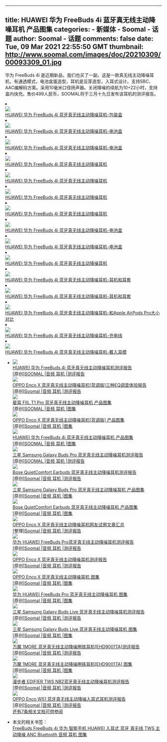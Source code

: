 
---
title: HUAWEI 华为 FreeBuds 4i 蓝牙真无线主动降噪耳机 产品图集
categories: 
    - 新媒体
    - Soomal - 话题
author: Soomal - 话题
comments: false
date: Tue, 09 Mar 2021 22:55:50 GMT
thumbnail: http://www.soomal.com/images/doc/20210309/00093309_01.jpg
---

<div>   
<p>华为 FreeBuds 4i 是近期新品，我们也买了一副，这是一款真无线主动降噪耳机，有通透模式，电池盒蛋造型，耳机是豆芽造型，入耳式设计。支持SBC、AAC编解码方案。采用10毫米口径扬声器。关闭降噪的续航为10+22小时，支持盒内快充。售价499人民币，SOOMAL将于三月十九日发布该耳机的测评报告。


</p><div class="demo-gallery"><div id="lightgallery">

<li data-src="../images/doc/20210309/00093309.jpg" data-sub-html="<H3>HUAWEI 华为 FreeBuds 4i 蓝牙真无线主动降噪耳机-包装盒</H3><p>">
<div class="pic">
<div class="image"><a href="http://www.soomal.com/pic/10100093309.htm" target="_blank"><img src="http://www.soomal.com/images/doc/20210309/00093309_01.jpg" referrerpolicy="no-referrer"></a></div>
<div class="caption"><a href="http://www.soomal.com/pic/10100093309.htm">HUAWEI 华为 FreeBuds 4i 蓝牙真无线主动降噪耳机-包装盒</a></div>
<div class="content"></div>
</div></li>

<li data-src="../images/doc/20210309/00093310.jpg" data-sub-html="<H3>HUAWEI 华为 FreeBuds 4i 蓝牙真无线主动降噪耳机-电池盒</H3><p>">
<div class="pic">
<div class="image"><a href="http://www.soomal.com/pic/10100093310.htm" target="_blank"><img src="http://www.soomal.com/images/doc/20210309/00093310_01.jpg" referrerpolicy="no-referrer"></a></div>
<div class="caption"><a href="http://www.soomal.com/pic/10100093310.htm">HUAWEI 华为 FreeBuds 4i 蓝牙真无线主动降噪耳机-电池盒</a></div>
<div class="content"></div>
</div></li>

<li data-src="../images/doc/20210309/00093311.jpg" data-sub-html="<H3>HUAWEI 华为 FreeBuds 4i 蓝牙真无线主动降噪耳机-电池盒</H3><p>">
<div class="pic">
<div class="image"><a href="http://www.soomal.com/pic/10100093311.htm" target="_blank"><img src="http://www.soomal.com/images/doc/20210309/00093311_01.jpg" referrerpolicy="no-referrer"></a></div>
<div class="caption"><a href="http://www.soomal.com/pic/10100093311.htm">HUAWEI 华为 FreeBuds 4i 蓝牙真无线主动降噪耳机-电池盒</a></div>
<div class="content"></div>
</div></li>

<li data-src="../images/doc/20210309/00093312.jpg" data-sub-html="<H3>HUAWEI 华为 FreeBuds 4i 蓝牙真无线主动降噪耳机</H3><p>">
<div class="pic">
<div class="image"><a href="http://www.soomal.com/pic/10100093312.htm" target="_blank"><img src="http://www.soomal.com/images/doc/20210309/00093312_01.jpg" referrerpolicy="no-referrer"></a></div>
<div class="caption"><a href="http://www.soomal.com/pic/10100093312.htm">HUAWEI 华为 FreeBuds 4i 蓝牙真无线主动降噪耳机</a></div>
<div class="content"></div>
</div></li>

<li data-src="../images/doc/20210309/00093313.jpg" data-sub-html="<H3>HUAWEI 华为 FreeBuds 4i 蓝牙真无线主动降噪耳机</H3><p>">
<div class="pic">
<div class="image"><a href="http://www.soomal.com/pic/10100093313.htm" target="_blank"><img src="http://www.soomal.com/images/doc/20210309/00093313_01.jpg" referrerpolicy="no-referrer"></a></div>
<div class="caption"><a href="http://www.soomal.com/pic/10100093313.htm">HUAWEI 华为 FreeBuds 4i 蓝牙真无线主动降噪耳机</a></div>
<div class="content"></div>
</div></li>

<li data-src="../images/doc/20210309/00093314.jpg" data-sub-html="<H3>HUAWEI 华为 FreeBuds 4i 蓝牙真无线主动降噪耳机</H3><p>">
<div class="pic">
<div class="image"><a href="http://www.soomal.com/pic/10100093314.htm" target="_blank"><img src="http://www.soomal.com/images/doc/20210309/00093314_01.jpg" referrerpolicy="no-referrer"></a></div>
<div class="caption"><a href="http://www.soomal.com/pic/10100093314.htm">HUAWEI 华为 FreeBuds 4i 蓝牙真无线主动降噪耳机</a></div>
<div class="content"></div>
</div></li>

<li data-src="../images/doc/20210309/00093315.jpg" data-sub-html="<H3>HUAWEI 华为 FreeBuds 4i 蓝牙真无线主动降噪耳机</H3><p>">
<div class="pic">
<div class="image"><a href="http://www.soomal.com/pic/10100093315.htm" target="_blank"><img src="http://www.soomal.com/images/doc/20210309/00093315_01.jpg" referrerpolicy="no-referrer"></a></div>
<div class="caption"><a href="http://www.soomal.com/pic/10100093315.htm">HUAWEI 华为 FreeBuds 4i 蓝牙真无线主动降噪耳机</a></div>
<div class="content"></div>
</div></li>

<li data-src="../images/doc/20210309/00093316.jpg" data-sub-html="<H3>HUAWEI 华为 FreeBuds 4i 蓝牙真无线主动降噪耳机-电池盒</H3><p>">
<div class="pic">
<div class="image"><a href="http://www.soomal.com/pic/10100093316.htm" target="_blank"><img src="http://www.soomal.com/images/doc/20210309/00093316_01.jpg" referrerpolicy="no-referrer"></a></div>
<div class="caption"><a href="http://www.soomal.com/pic/10100093316.htm">HUAWEI 华为 FreeBuds 4i 蓝牙真无线主动降噪耳机-电池盒</a></div>
<div class="content"></div>
</div></li>

<li data-src="../images/doc/20210309/00093317.jpg" data-sub-html="<H3>HUAWEI 华为 FreeBuds 4i 蓝牙真无线主动降噪耳机-电池盒</H3><p>">
<div class="pic">
<div class="image"><a href="http://www.soomal.com/pic/10100093317.htm" target="_blank"><img src="http://www.soomal.com/images/doc/20210309/00093317_01.jpg" referrerpolicy="no-referrer"></a></div>
<div class="caption"><a href="http://www.soomal.com/pic/10100093317.htm">HUAWEI 华为 FreeBuds 4i 蓝牙真无线主动降噪耳机-电池盒</a></div>
<div class="content"></div>
</div></li>

<li data-src="../images/doc/20210309/00093318.jpg" data-sub-html="<H3>HUAWEI 华为 FreeBuds 4i 蓝牙真无线主动降噪耳机</H3><p>">
<div class="pic">
<div class="image"><a href="http://www.soomal.com/pic/10100093318.htm" target="_blank"><img src="http://www.soomal.com/images/doc/20210309/00093318_01.jpg" referrerpolicy="no-referrer"></a></div>
<div class="caption"><a href="http://www.soomal.com/pic/10100093318.htm">HUAWEI 华为 FreeBuds 4i 蓝牙真无线主动降噪耳机</a></div>
<div class="content"></div>
</div></li>

<li data-src="../images/doc/20210309/00093319.jpg" data-sub-html="<H3>HUAWEI 华为 FreeBuds 4i 蓝牙真无线主动降噪耳机-耳机和耳套</H3><p>">
<div class="pic">
<div class="image"><a href="http://www.soomal.com/pic/10100093319.htm" target="_blank"><img src="http://www.soomal.com/images/doc/20210309/00093319_01.jpg" referrerpolicy="no-referrer"></a></div>
<div class="caption"><a href="http://www.soomal.com/pic/10100093319.htm">HUAWEI 华为 FreeBuds 4i 蓝牙真无线主动降噪耳机-耳机和耳套</a></div>
<div class="content"></div>
</div></li>

<li data-src="../images/doc/20210309/00093320.jpg" data-sub-html="<H3>HUAWEI 华为 FreeBuds 4i 蓝牙真无线主动降噪耳机-耳机和耳套</H3><p>">
<div class="pic">
<div class="image"><a href="http://www.soomal.com/pic/10100093320.htm" target="_blank"><img src="http://www.soomal.com/images/doc/20210309/00093320_01.jpg" referrerpolicy="no-referrer"></a></div>
<div class="caption"><a href="http://www.soomal.com/pic/10100093320.htm">HUAWEI 华为 FreeBuds 4i 蓝牙真无线主动降噪耳机-耳机和耳套</a></div>
<div class="content"></div>
</div></li>

<li data-src="../images/doc/20210309/00093321.jpg" data-sub-html="<H3>HUAWEI 华为 FreeBuds 4i 蓝牙真无线主动降噪耳机-和Apple AirPods Pro大小对比</H3><p>">
<div class="pic">
<div class="image"><a href="http://www.soomal.com/pic/10100093321.htm" target="_blank"><img src="http://www.soomal.com/images/doc/20210309/00093321_01.jpg" referrerpolicy="no-referrer"></a></div>
<div class="caption"><a href="http://www.soomal.com/pic/10100093321.htm">HUAWEI 华为 FreeBuds 4i 蓝牙真无线主动降噪耳机-和Apple AirPods Pro大小对比</a></div>
<div class="content"></div>
</div></li>

<li data-src="../images/doc/20210309/00093322.jpg" data-sub-html="<H3>HUAWEI 华为 FreeBuds 4i 蓝牙真无线主动降噪耳机-充电线</H3><p>">
<div class="pic">
<div class="image"><a href="http://www.soomal.com/pic/10100093322.htm" target="_blank"><img src="http://www.soomal.com/images/doc/20210309/00093322_01.jpg" referrerpolicy="no-referrer"></a></div>
<div class="caption"><a href="http://www.soomal.com/pic/10100093322.htm">HUAWEI 华为 FreeBuds 4i 蓝牙真无线主动降噪耳机-充电线</a></div>
<div class="content"></div>
</div></li>

<li data-src="../images/doc/20210309/00093323.jpg" data-sub-html="<H3>HUAWEI 华为 FreeBuds 4i 蓝牙真无线主动降噪耳机-戴入耳模</H3><p>">
<div class="pic">
<div class="image"><a href="http://www.soomal.com/pic/10100093323.htm" target="_blank"><img src="http://www.soomal.com/images/doc/20210309/00093323_01.jpg" referrerpolicy="no-referrer"></a></div>
<div class="caption"><a href="http://www.soomal.com/pic/10100093323.htm">HUAWEI 华为 FreeBuds 4i 蓝牙真无线主动降噪耳机-戴入耳模</a></div>
<div class="content"></div>
</div></li>


</div></div>

<ul><li><div class="doc">
<div class="image"><a href="http://www.soomal.com/doc/10100009364.htm"><img src="http://www.soomal.com/images/doc/20210319/00093457_04.jpg" referrerpolicy="no-referrer"></a></div>
<div class="caption"><a href="http://www.soomal.com/doc/10100009364.htm">HUAWEI 华为 FreeBuds 4i 蓝牙真无线主动降噪耳机测评报告 </a></div>
<div class="author">[原创]<a href="http://www.soomal.com/search/101/SOOMAL.htm">SOOMAL </a>|<a href="http://www.soomal.com/doc/index101001_0001_01.htm">音频 </a><a href="http://www.soomal.com/doc/index101001004_0001_01.htm">耳机 </a>|<a href="http://www.soomal.com/doc/kind101002_0001_01.htm">测评报告 </a></div>
</div>
<div class="doc">
<div class="image"><a href="http://www.soomal.com/doc/10100009362.htm"><img src="http://www.soomal.com/images/doc/20210317/00093433_04.jpg" referrerpolicy="no-referrer"></a></div>
<div class="caption"><a href="http://www.soomal.com/doc/10100009362.htm">OPPO Enco X 蓝牙真无线主动降噪耳机[蓝调版]三种EQ调音体验报告 </a></div>
<div class="author">[原创]<a href="http://www.soomal.com/search/101/Soomal.htm">Soomal </a>|<a href="http://www.soomal.com/doc/index101001_0001_01.htm">音频 </a><a href="http://www.soomal.com/doc/index101001004_0001_01.htm">耳机 </a>|<a href="http://www.soomal.com/doc/kind101002_0001_01.htm">测评报告 </a></div>
</div>
<div class="doc">
<div class="image"><a href="http://www.soomal.com/doc/10100009361.htm"><img src="http://www.soomal.com/images/doc/20210316/00093428_04.jpg" referrerpolicy="no-referrer"></a></div>
<div class="caption"><a href="http://www.soomal.com/doc/10100009361.htm"> 斐耳 FIIL T1 Pro 蓝牙真无线主动降噪耳机 产品图集</a></div>
<div class="author">[原创]<a href="http://www.soomal.com/search/101/SOOMAL.htm">SOOMAL </a>|<a href="http://www.soomal.com/doc/index101001_0001_01.htm">音频 </a><a href="http://www.soomal.com/doc/index101001004_0001_01.htm">耳机 </a>|<a href="http://www.soomal.com/doc/kind101009_0001_01.htm">图集 </a></div>
</div>
<div class="doc">
<div class="image"><a href="http://www.soomal.com/doc/10100009357.htm"><img src="http://www.soomal.com/images/doc/20210312/00093372_04.jpg" referrerpolicy="no-referrer"></a></div>
<div class="caption"><a href="http://www.soomal.com/doc/10100009357.htm">OPPO Enco X 蓝牙真无线主动降噪耳机[蓝调版] 产品图集</a></div>
<div class="author">[原创]<a href="http://www.soomal.com/search/101/Soomal.htm">Soomal </a>|<a href="http://www.soomal.com/doc/index101001_0001_01.htm">音频 </a><a href="http://www.soomal.com/doc/index101001004_0001_01.htm">耳机 </a>|<a href="http://www.soomal.com/doc/kind101009_0001_01.htm">图集 </a></div>
</div>
<div class="doc">
<div class="image"><a href="http://www.soomal.com/doc/10100009355.htm"><img src="http://www.soomal.com/images/doc/20210309/00093324_04.jpg" referrerpolicy="no-referrer"></a></div>
<div class="caption"><a href="http://www.soomal.com/doc/10100009355.htm">HUAWEI 华为 FreeBuds 4i 蓝牙真无线主动降噪耳机 产品图集</a></div>
<div class="author">[原创]<a href="http://www.soomal.com/search/101/SOOMAL.htm">SOOMAL </a>|<a href="http://www.soomal.com/doc/index101001_0001_01.htm">音频 </a><a href="http://www.soomal.com/doc/index101001004_0001_01.htm">耳机 </a>|<a href="http://www.soomal.com/doc/kind101009_0001_01.htm">图集 </a></div>
</div>
<div class="doc">
<div class="image"><a href="http://www.soomal.com/doc/10100009351.htm"><img src="http://www.soomal.com/images/doc/20210301/00093193_04.jpg" referrerpolicy="no-referrer"></a></div>
<div class="caption"><a href="http://www.soomal.com/doc/10100009351.htm">三星 Samsung Galaxy Buds Pro 蓝牙真无线主动降噪耳机测评报告 </a></div>
<div class="author">[原创]<a href="http://www.soomal.com/search/101/SOOMAL.htm">SOOMAL </a>|<a href="http://www.soomal.com/doc/index101001_0001_01.htm">音频 </a><a href="http://www.soomal.com/doc/index101001004_0001_01.htm">耳机 </a>|<a href="http://www.soomal.com/doc/kind101002_0001_01.htm">测评报告 </a></div>
</div>
<div class="doc">
<div class="image"><a href="http://www.soomal.com/doc/10100009349.htm"><img src="http://www.soomal.com/images/doc/20210226/00093179_04.jpg" referrerpolicy="no-referrer"></a></div>
<div class="caption"><a href="http://www.soomal.com/doc/10100009349.htm">Bose QuietComfort Earbuds 蓝牙真无线主动降噪耳机测评报告 </a></div>
<div class="author">[原创]<a href="http://www.soomal.com/search/101/Soomal.htm">Soomal </a>|<a href="http://www.soomal.com/doc/index101001_0001_01.htm">音频 </a><a href="http://www.soomal.com/doc/index101001004_0001_01.htm">耳机 </a>|<a href="http://www.soomal.com/doc/kind101002_0001_01.htm">测评报告 </a></div>
</div>
<div class="doc">
<div class="image"><a href="http://www.soomal.com/doc/10100009346.htm"><img src="http://www.soomal.com/images/doc/20210221/00093112_04.jpg" referrerpolicy="no-referrer"></a></div>
<div class="caption"><a href="http://www.soomal.com/doc/10100009346.htm">三星 Samsung Galaxy Buds Pro 蓝牙真无线主动降噪耳机 产品图集</a></div>
<div class="author">[原创]<a href="http://www.soomal.com/search/101/Soomal.htm">Soomal </a>|<a href="http://www.soomal.com/doc/index101001_0001_01.htm">音频 </a><a href="http://www.soomal.com/doc/index101001004_0001_01.htm">耳机 </a>|<a href="http://www.soomal.com/doc/kind101009_0001_01.htm">图集 </a></div>
</div>
<div class="doc">
<div class="image"><a href="http://www.soomal.com/doc/10100009340.htm"><img src="http://www.soomal.com/images/doc/20210202/00092985_04.jpg" referrerpolicy="no-referrer"></a></div>
<div class="caption"><a href="http://www.soomal.com/doc/10100009340.htm">Bose QuietComfort Earbuds 蓝牙真无线主动降噪耳机 产品图集</a></div>
<div class="author">[原创]<a href="http://www.soomal.com/search/101/Soomal.htm">Soomal </a>|<a href="http://www.soomal.com/doc/index101001_0001_01.htm">音频 </a><a href="http://www.soomal.com/doc/index101001004_0001_01.htm">耳机 </a>|<a href="http://www.soomal.com/doc/kind101009_0001_01.htm">图集 </a></div>
</div>
<div class="doc">
<div class="image"><a href="http://www.soomal.com/doc/10100009271.htm"><img src="http://www.soomal.com/images/doc/20201105/00091798_04.jpg" referrerpolicy="no-referrer"></a></div>
<div class="caption"><a href="http://www.soomal.com/doc/10100009271.htm">OPPO Enco X 蓝牙真无线主动降噪耳机网友试用文章汇总 </a></div>
<div class="author">[整理]<a href="http://www.soomal.com/search/101/Soomal.htm">Soomal </a>|<a href="http://www.soomal.com/doc/index101001_0001_01.htm">音频 </a><a href="http://www.soomal.com/doc/index101001004_0001_01.htm">耳机 </a>|<a href="http://www.soomal.com/doc/kind101002_0001_01.htm">测评报告 </a></div>
</div>
<div class="doc">
<div class="image"><a href="http://www.soomal.com/doc/10100009266.htm"><img src="http://www.soomal.com/images/doc/20201105/00091799_04.jpg" referrerpolicy="no-referrer"></a></div>
<div class="caption"><a href="http://www.soomal.com/doc/10100009266.htm">华为 HUAWEI FreeBuds Pro蓝牙真无线主动降噪耳机测评报告 </a></div>
<div class="author">[原创]<a href="http://www.soomal.com/search/101/Soomal.htm">Soomal </a>|<a href="http://www.soomal.com/doc/index101001_0001_01.htm">音频 </a><a href="http://www.soomal.com/doc/index101001004_0001_01.htm">耳机 </a>|<a href="http://www.soomal.com/doc/kind101002_0001_01.htm">测评报告 </a></div>
</div>
<div class="doc">
<div class="image"><a href="http://www.soomal.com/doc/10100009254.htm"><img src="http://www.soomal.com/images/doc/20201025/00091638_04.jpg" referrerpolicy="no-referrer"></a></div>
<div class="caption"><a href="http://www.soomal.com/doc/10100009254.htm">OPPO Enco X 蓝牙真无线主动降噪耳机测评报告 </a></div>
<div class="author">[原创]<a href="http://www.soomal.com/search/101/Soomal.htm">Soomal </a>|<a href="http://www.soomal.com/doc/index101001_0001_01.htm">音频 </a><a href="http://www.soomal.com/doc/index101001004_0001_01.htm">耳机 </a>|<a href="http://www.soomal.com/doc/kind101002_0001_01.htm">测评报告 </a></div>
</div>
<div class="doc">
<div class="image"><a href="http://www.soomal.com/doc/10100009245.htm"><img src="http://www.soomal.com/images/doc/20201019/00091570_04.jpg" referrerpolicy="no-referrer"></a></div>
<div class="caption"><a href="http://www.soomal.com/doc/10100009245.htm">OPPO Enco X 蓝牙真无线主动降噪耳机 图集</a></div>
<div class="author">[原创]<a href="http://www.soomal.com/search/101/Soomal.htm">Soomal </a>|<a href="http://www.soomal.com/doc/index101001_0001_01.htm">音频 </a><a href="http://www.soomal.com/doc/index101001004_0001_01.htm">耳机 </a>|<a href="http://www.soomal.com/doc/kind101009_0001_01.htm">图集 </a></div>
</div>
<div class="doc">
<div class="image"><a href="http://www.soomal.com/doc/10100009241.htm"><img src="http://www.soomal.com/images/doc/20201015/00091504_04.jpg" referrerpolicy="no-referrer"></a></div>
<div class="caption"><a href="http://www.soomal.com/doc/10100009241.htm">华为 HUAWEI FreeBuds Pro 蓝牙真无线主动降噪耳机 图集</a></div>
<div class="author">[原创]<a href="http://www.soomal.com/search/101/Soomal.htm">Soomal </a>|<a href="http://www.soomal.com/doc/index101001_0001_01.htm">音频 </a><a href="http://www.soomal.com/doc/index101001004_0001_01.htm">耳机 </a>|<a href="http://www.soomal.com/doc/kind101009_0001_01.htm">图集 </a></div>
</div>
<div class="doc">
<div class="image"><a href="http://www.soomal.com/doc/10100009206.htm"><img src="http://www.soomal.com/images/doc/20200909/00091102_04.jpg" referrerpolicy="no-referrer"></a></div>
<div class="caption"><a href="http://www.soomal.com/doc/10100009206.htm">三星 Samsung Galaxy Buds Live 蓝牙真无线主动降噪耳机测评报告 </a></div>
<div class="author">[原创]<a href="http://www.soomal.com/search/101/Soomal.htm">Soomal </a>|<a href="http://www.soomal.com/doc/index101001_0001_01.htm">音频 </a><a href="http://www.soomal.com/doc/index101001004_0001_01.htm">耳机 </a>|<a href="http://www.soomal.com/doc/kind101002_0001_01.htm">测评报告 </a></div>
</div>
<div class="doc">
<div class="image"><a href="http://www.soomal.com/doc/10100009196.htm"><img src="http://www.soomal.com/images/doc/20200902/00090999_04.jpg" referrerpolicy="no-referrer"></a></div>
<div class="caption"><a href="http://www.soomal.com/doc/10100009196.htm">三星 Samsung Galaxy Buds Live 蓝牙真无线主动降噪耳机 图集</a></div>
<div class="author">[原创]<a href="http://www.soomal.com/search/101/Soomal.htm">Soomal </a>|<a href="http://www.soomal.com/doc/index101001_0001_01.htm">音频 </a><a href="http://www.soomal.com/doc/index101001004_0001_01.htm">耳机 </a>|<a href="http://www.soomal.com/doc/kind101009_0001_01.htm">图集 </a></div>
</div>
<div class="doc">
<div class="image"><a href="http://www.soomal.com/doc/10100009159.htm"><img src="http://www.soomal.com/images/doc/20200807/00090490_04.jpg" referrerpolicy="no-referrer"></a></div>
<div class="caption"><a href="http://www.soomal.com/doc/10100009159.htm">万魔 1MORE 蓝牙真无线主动降噪圈铁耳机[EHD9001TA]测评报告 </a></div>
<div class="author">[原创]<a href="http://www.soomal.com/search/101/Soomal.htm">Soomal </a>|<a href="http://www.soomal.com/doc/index101001_0001_01.htm">音频 </a><a href="http://www.soomal.com/doc/index101001004_0001_01.htm">耳机 </a>|<a href="http://www.soomal.com/doc/kind101002_0001_01.htm">测评报告 </a></div>
</div>
<div class="doc">
<div class="image"><a href="http://www.soomal.com/doc/10100009151.htm"><img src="http://www.soomal.com/images/doc/20200731/00090399_04.jpg" referrerpolicy="no-referrer"></a></div>
<div class="caption"><a href="http://www.soomal.com/doc/10100009151.htm">万魔 1MORE 蓝牙真无线主动降噪圈铁耳机[EHD9001TA] 图集</a></div>
<div class="author">[原创]<a href="http://www.soomal.com/search/101/Soomal.htm">Soomal </a>|<a href="http://www.soomal.com/doc/index101001_0001_01.htm">音频 </a><a href="http://www.soomal.com/doc/index101001004_0001_01.htm">耳机 </a>|<a href="http://www.soomal.com/doc/kind101009_0001_01.htm">图集 </a></div>
</div>
<div class="doc">
<div class="image"><a href="http://www.soomal.com/doc/10100009083.htm"><img src="http://www.soomal.com/images/doc/20200615/00089647_04.jpg" referrerpolicy="no-referrer"></a></div>
<div class="caption"><a href="http://www.soomal.com/doc/10100009083.htm">漫步者 EDIFIER TWS NB2蓝牙真无线主动降噪耳机测评报告 </a></div>
<div class="author">[原创]<a href="http://www.soomal.com/search/101/Soomal.htm">Soomal </a>|<a href="http://www.soomal.com/doc/index101001_0001_01.htm">音频 </a><a href="http://www.soomal.com/doc/index101001004_0001_01.htm">耳机 </a>|<a href="http://www.soomal.com/doc/kind101002_0001_01.htm">测评报告 </a></div>
</div>
<div class="doc">
<div class="image"><a href="http://www.soomal.com/doc/10100009074.htm"><img src="http://www.soomal.com/images/doc/20200610/00089521_04.jpg" referrerpolicy="no-referrer"></a></div>
<div class="caption"><a href="http://www.soomal.com/doc/10100009074.htm">OPPO Enco W51 蓝牙真无线主动降噪入耳式耳机测评报告 </a></div>
<div class="author">[原创]<a href="http://www.soomal.com/search/101/Soomal.htm">Soomal </a>|<a href="http://www.soomal.com/doc/index101001_0001_01.htm">音频 </a><a href="http://www.soomal.com/doc/index101001004_0001_01.htm">耳机 </a>|<a href="http://www.soomal.com/doc/kind101002_0001_01.htm">测评报告 </a></div>
</div>
<div class="quotemore"><a href="http://www.soomal.com/search/101_0002.doc/%E4%B8%BB%E5%8A%A8%E9%99%8D%E5%99%AA+TWS.htm"> 还有7条相关文档可供参阅</a></div></li></ul>  
  <ul><li>本文的相关书签：<br><a href="http://www.soomal.com/search/101/FreeBuds.htm">FreeBuds </a> <a href="http://www.soomal.com/search/101/FreeBuds+4i.htm">FreeBuds 4i </a> <a href="http://www.soomal.com/search/101/%E5%8D%8E%E4%B8%BA.htm">华为 </a> <a href="http://www.soomal.com/search/101/%E6%99%BA%E8%83%BD%E6%89%8B%E6%9C%BA.htm">智能手机 </a> <a href="http://www.soomal.com/search/101/HUAWEI.htm">HUAWEI </a> <a href="http://www.soomal.com/search/101/%E5%85%A5%E8%80%B3%E5%BC%8F.htm">入耳式 </a> <a href="http://www.soomal.com/search/101/%E8%93%9D%E7%89%99.htm">蓝牙 </a> <a href="http://www.soomal.com/search/101/%E7%9C%9F%E6%97%A0%E7%BA%BF.htm">真无线 </a> <a href="http://www.soomal.com/search/101/TWS.htm">TWS </a> <a href="http://www.soomal.com/search/101/%E4%B8%BB%E5%8A%A8%E9%99%8D%E5%99%AA.htm">主动降噪 </a> <a href="http://www.soomal.com/search/101/ANC.htm">ANC </a> <a href="http://www.soomal.com/search/101/Bluetooth.htm">Bluetooth </a> <a href="http://www.soomal.com/doc/index101001_0001_01.htm">音频 </a><a href="http://www.soomal.com/doc/index101001004_0001_01.htm">耳机 </a><a href="http://www.soomal.com/doc/kind101009_0001_01.htm">图集 </a></li></ul>






  
<!-- End Doc -->
  
</div>
            